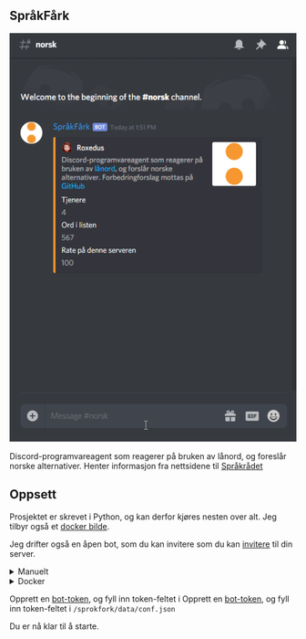 ## SpråkFårk ##
![illustrerende gif](https://raw.githubusercontent.com/Roxedus/SprokFork/dev/.assets/vis.gif)


Discord-programvareagent som reagerer på bruken av lånord, og foreslår norske alternativer.
Henter informasjon fra nettsidene til [Språkrådet](https://www.sprakradet.no/sprakhjelp/Skriverad/Avloeysarord/)

## Oppsett
Prosjektet er skrevet i Python, og kan derfor kjøres nesten over alt. Jeg tilbyr også et [docker bilde](https://hub.docker.com/r/si0972/sprokfork).

Jeg drifter også en åpen bot, som du kan invitere som du kan [invitere](https://discordapp.com/oauth2/authorize?client_id=532190477978697748&permissions=2048&scope=bot) til din server.

<details>
    <summary>Manuelt</summary>
  
For å sette opp programvaren, må du ha Python 3,6 eller nyere.
    
    
```bash
git clone https://github.com/Roxedus/SprokFork sprokfork
python -m pip install -r /sprokfork/requirements.txt
cp /sprokfork/data/conf.example.json /sprokfork/data/conf.json
```
 
</details>



<details>
  <summary>Docker</summary>
  
Eksempel docker-compose.yml

```yml
  fork:     
    container_name: SprokFork
    image: si0972/sprokfork:latest
    networks:
      - internal
    volumes:
      - ./sprokfork:/app/data
```
  
</details>


Opprett en [bot-token](https://discordapp.com/developers/docs/topics/oauth2#bots), og fyll inn token-feltet i Opprett en [bot-token](https://discordapp.com/developers/docs/topics/oauth2#bots), og fyll inn token-feltet i `/sprokfork/data/conf.json`

Du er nå klar til å starte. 
